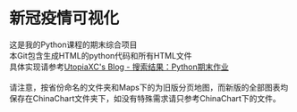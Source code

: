 # 新冠疫情可视化

这是我的Python课程的期末综合项目<br>
本Git包含生成HTML的python代码和所有HTML文件<br>
具体实现请参考<a href="https://www.utopiaxc.cn/SearchResult.php?Search=Python%E6%9C%9F%E6%9C%AB%E4%BD%9C%E4%B8%9A">UtopiaXC's Blog - 搜索结果：Python期末作业</a>
<br><br>
请注意，按省份命名的文件夹和Maps下的为旧版分页地图，而新版的全部图表均保存在ChinaChart文件夹下，如没有特殊需求请只参考ChinaChart下的文件。

